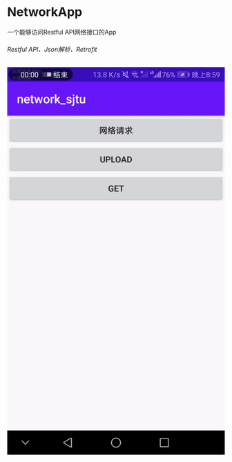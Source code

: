 # NetworkApp

一个能够访问Restful API网络接口的App

###### Restful API、Json解析、Retrofit

![image](https://github.com/fjygf/android-bytedance-course/blob/master/HW-CH5-NetworkAPP/ch5.gif)